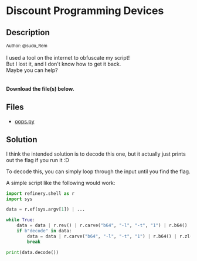 # Discount Programming Devices

## Description

<small>Author: @sudo_Rem</small><br><br>I used a tool on the internet to obfuscate my script!<br> But I lost it, and I don't know how to get it back. <br> Maybe you can help?<br> <br><br> <b>Download the file(s) below.</b>


## Files

* [oops.py](<files/oops.py>)

## Solution

I think the intended solution is to decode this one, but it actually just prints out the flag if you run it :D

To decode this, you can simply loop through the input until you find the flag.

A simple script like the following would work:
```python
import refinery.shell as r
import sys

data = r.ef(sys.argv[1]) | ... 

while True:
    data = data | r.rev() | r.carve("b64", "-l", "-t", "1") | r.b64() | r.zl() | ...
    if b"decode" in data:
        data = data | r.carve("b64", "-l", "-t", "1") | r.b64() | r.zl() | ...
        break

print(data.decode())
```